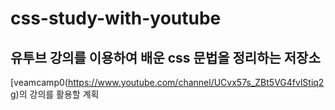 # css-study-with-youtube

## 유투브 강의를 이용하여 배운 css 문법을 정리하는 저장소

[veamcamp0(https://www.youtube.com/channel/UCvx57s_ZBt5VG4fvlStiq2g)의 강의를 활용할 계획

